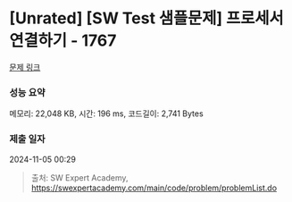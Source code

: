 # [Unrated] [SW Test 샘플문제] 프로세서 연결하기 - 1767 

[문제 링크](https://swexpertacademy.com/main/code/problem/problemDetail.do?contestProbId=AV4suNtaXFEDFAUf) 

### 성능 요약

메모리: 22,048 KB, 시간: 196 ms, 코드길이: 2,741 Bytes

### 제출 일자

2024-11-05 00:29



> 출처: SW Expert Academy, https://swexpertacademy.com/main/code/problem/problemList.do